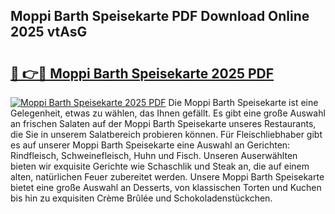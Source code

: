 ## Moppi Barth Speisekarte PDF Download Online 2025 vtAsG

# <h2><a href="http://gccr17.nevu.top/?p=Moppi+Barth+Speisekarte">🔗 👉🔴 Moppi Barth Speisekarte 2025 PDF</a></h2>

[![Moppi Barth Speisekarte 2025 PDF](https://i.imgur.com/dBaPXMq.png)](http://gccr17.nevu.top/?p=Moppi+Barth+Speisekarte)
Die Moppi Barth Speisekarte ist eine Gelegenheit, etwas zu wählen, das Ihnen gefällt. Es gibt eine große Auswahl an frischen Salaten auf der Moppi Barth Speisekarte unseres Restaurants, die Sie in unserem Salatbereich probieren können. Für Fleischliebhaber gibt es auf unserer Moppi Barth Speisekarte eine Auswahl an Gerichten: Rindfleisch, Schweinefleisch, Huhn und Fisch. Unseren Auserwählten bieten wir exquisite Gerichte wie Schaschlik und Steak an, die auf einem alten, natürlichen Feuer zubereitet werden. Unsere Moppi Barth Speisekarte bietet eine große Auswahl an Desserts, von klassischen Torten und Kuchen bis hin zu exquisiten Crème Brûlée und Schokoladenstückchen.

